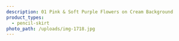 ```yaml
---
description: 01 Pink & Soft Purple Flowers on Cream Background
product_types:
  - pencil-skirt
photo_path: /uploads/img-1718.jpg
---
```

